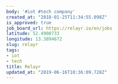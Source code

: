 ```yaml
---
body: '#iot #tech company'
created_at: "2018-01-25T11:34:55.098Z"
is_approved: true
job_board_url: https://relayr.io/en/jobs
latitude: 52.4900733
longitude: 13.3894672
slug: relayr
tags:
- iot
- tech
title: Relayr
updated_at: "2019-06-16T10:36:09.728Z"
---
```

